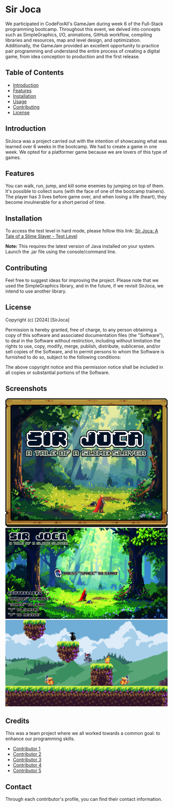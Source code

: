 # Sir Joca

We participated in CodeForAll's GameJam during week 6 of the Full-Stack programming bootcamp. Throughout this event, we delved into concepts such as SimpleGraphics, I/O, animations, GitHub workflow, compiling libraries and resources, map and level design, and optimization. Additionally, the GameJam provided an excellent opportunity to practice pair programming and understand the entire process of creating a digital game, from idea conception to production and the first release.

## Table of Contents
- [Introduction](#introduction)
- [Features](#features)
- [Installation](#installation)
- [Usage](#usage)
- [Contributing](#contributing)
- [License](#license)

## Introduction

SirJoca was a project carried out with the intention of showcasing what was learned over 6 weeks in the bootcamp. We had to create a game in one week. We opted for a platformer game because we are lovers of this type of games.

## Features

You can walk, run, jump, and kill some enemies by jumping on top of them. It's possible to collect suns (with the face of one of the bootcamp trainers). The player has 3 lives before game over, and when losing a life (heart), they become invulnerable for a short period of time.

## Installation

To access the test level in hard mode, please follow this link: [Sir Joca: A Tale of a Slime Slayer - Test Level](https://danielcar1992.itch.io/sir-joca-a-tale-of-a-slime-slayer)

**Note:** This requires the latest version of Java installed on your system. Launch the .jar file using the console/command line.


## Contributing

Feel free to suggest ideas for improving the project. Please note that we used the SimpleGraphics library, and in the future, if we revisit SirJoca, we intend to use another library.

## License

Copyright (c) [2024] [SirJoca]

Permission is hereby granted, free of charge, to any person obtaining a copy
of this software and associated documentation files (the "Software"), to deal
in the Software without restriction, including without limitation the rights
to use, copy, modify, merge, publish, distribute, sublicense, and/or sell
copies of the Software, and to permit persons to whom the Software is
furnished to do so, subject to the following conditions:

The above copyright notice and this permission notice shall be included in all
copies or substantial portions of the Software.

## Screenshots

![Screenshot 1](/.resources/Tumbnail.png)
![Screenshot 2](/.resources/frontV1.jpg)
![Screenshot 3](/.resources/gPlay.png)

## Credits

This was a team project where we all worked towards a common goal: to enhance our programming skills.

- [Contributor 1](https://github.com/sawsent)
- [Contributor 2](https://github.com/ShootiePT)
- [Contributor 3](https://github.com/RenataRMiranda)
- [Contributor 4](https://github.com/Daniel-Carvalho1)
- [Contributor 5](https://github.com/CarlosMinhos/)

## Contact

Through each contributor's profile, you can find their contact information.
